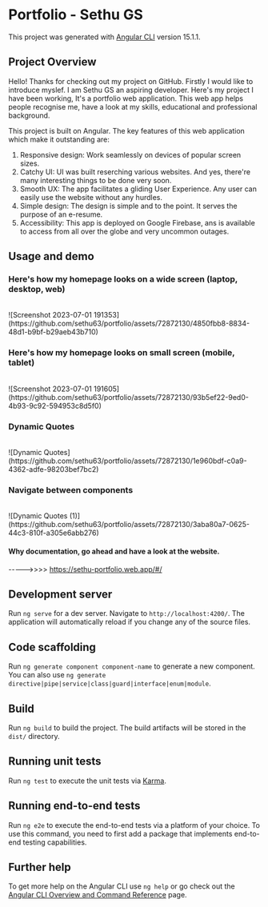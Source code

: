 # Portfolio - Sethu GS

This project was generated with [Angular CLI](https://github.com/angular/angular-cli) version 15.1.1.

## Project Overview

Hello! Thanks for checking out my project on GitHub. Firstly I would like to introduce myslef. I am Sethu GS an aspiring developer.
Here's my project I have been working, It's a portfolio web application.
This web app helps people recognise me, have a look at my skills, educational and professional background.

This project is built on Angular. The key features of this web application which make it outstanding are:
1. Responsive design: Work seamlessly on devices of popular screen sizes.
2. Catchy UI: UI was built reserching various websites. And yes, there're many interesting things to be done very soon.
3. Smooth UX: The app facilitates a gliding User Experience. Any user can easily use the website without any hurdles.
4. Simple design: The design is simple and to the point. It serves the purpose of an e-resume.
5. Accessibility: This app is deployed on Google Firebase, ans is available to access from all over the globe and very uncommon outages.

## Usage and demo
### Here's how my homepage looks on a wide screen (laptop, desktop, web)
<br />
![Screenshot 2023-07-01 191353](https://github.com/sethu63/portfolio/assets/72872130/4850fbb8-8834-48d1-b9bf-b29aeb43b710)

### Here's how my homepage looks on small screen (mobile, tablet)
<br />
![Screenshot 2023-07-01 191605](https://github.com/sethu63/portfolio/assets/72872130/93b5ef22-9ed0-4b93-9c92-594953c8d5f0)


### Dynamic Quotes
<br />
![Dynamic Quotes](https://github.com/sethu63/portfolio/assets/72872130/1e960bdf-c0a9-4362-adfe-98203bef7bc2)


### Navigate between components
<br />
![Dynamic Quotes (1)](https://github.com/sethu63/portfolio/assets/72872130/3aba80a7-0625-44c3-810f-a305e6abb276)


#### Why documentation, go ahead and have a look at the website.
----->>>> https://sethu-portfolio.web.app/#/




## Development server

Run `ng serve` for a dev server. Navigate to `http://localhost:4200/`. The application will automatically reload if you change any of the source files.

## Code scaffolding

Run `ng generate component component-name` to generate a new component. You can also use `ng generate directive|pipe|service|class|guard|interface|enum|module`.

## Build

Run `ng build` to build the project. The build artifacts will be stored in the `dist/` directory.

## Running unit tests

Run `ng test` to execute the unit tests via [Karma](https://karma-runner.github.io).

## Running end-to-end tests

Run `ng e2e` to execute the end-to-end tests via a platform of your choice. To use this command, you need to first add a package that implements end-to-end testing capabilities.

## Further help

To get more help on the Angular CLI use `ng help` or go check out the [Angular CLI Overview and Command Reference](https://angular.io/cli) page.
